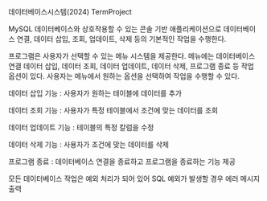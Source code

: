 데이터베이스시스템(2024) TermProject 

MySQL 데이터베이스와 상호작용할 수 있는 콘솔 기반 애플리케이션으로 데이터베이스 연결, 데이터 삽입, 조회, 업데이트, 삭제 등의 기본적인 작업을 수행한다.

프로그램은 사용자가 선택할 수 있는 메뉴 시스템을 제공한다. 메뉴에는 데이터베이스 연결 데이터 삽입, 데이터 조회, 데이터 업데이트, 데이터 삭제, 프로그램 종료 등 작업 옵션이 있다. 
사용자는 메뉴에서 원하는 옵션을 선택하여 작업을 수행할 수 있다. 

데이터 삽입 기능 : 사용자가 원하는 테이블에 데이터를 추가

데이터 조회 기능 : 사용자가 특정 테이블에서 조건에 맞는 데이터를 조회

데이터 업데이트 기능 : 테이블의 특정 칼럼을 수정

데이터 삭제 기능 : 사용자가 조건에 맞는 데이터를 삭제

프로그램 종료 : 데이터베이스 연결을 종료하고 프로그램을 종료하는 기능 제공

모든 데이터베이스 작업은 예외 처리가 되어 있어 SQL 예외가 발생할 경우 에러 메시지 출력 
